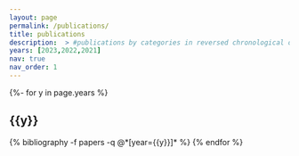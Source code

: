 ```yaml
---
layout: page
permalink: /publications/
title: publications
description:  > #publications by categories in reversed chronological order. generated by jekyll-scholar.
years: [2023,2022,2021]
nav: true
nav_order: 1
---
```

<!-- _pages/publications.md -->
<div class="publications">

{%- for y in page.years %}
  <h2 class="year">{{y}}</h2>
  {% bibliography -f papers -q @*[year={{y}}]* %}
{% endfor %}

</div>